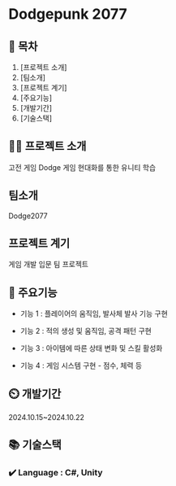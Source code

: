# Dodgepunk 2077

## 📖 목차
1. [프로젝트 소개] 
2. [팀소개] 
3. [프로젝트 계기] 
4. [주요기능] 
5. [개발기간] 
6. [기술스택] 
    
## 👨‍🏫 프로젝트 소개
고전 게임 Dodge 게임 현대화를 통한 유니티 학습

## 팀소개
Dodge2077

## 프로젝트 계기
게임 개발 입문 팀 프로젝트

## 💜 주요기능

- 기능 1 : 플레이어의 움직임, 발사체 발사 기능 구현

- 기능 2 : 적의 생성 및 움직임, 공격 패턴 구현

- 기능 3 : 아이템에 따른 상태 변화 및 스킬 활성화

- 기능 4 : 게임 시스템 구현 - 점수, 체력 등


## ⏲️ 개발기간
2024.10.15~2024.10.22

## 📚️ 기술스택

### ✔️ Language : C#, Unity
